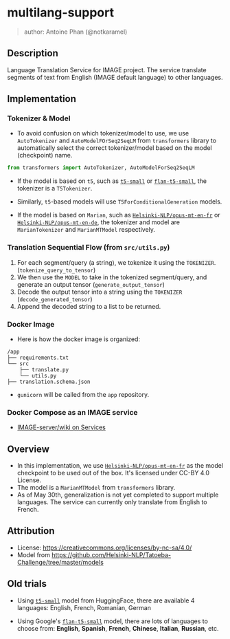 # multilang-support

> author: Antoine Phan (@notkaramel)

## Description
Language Translation Service for IMAGE project. The service translate segments of text from English (IMAGE default language) to other languages.

## Implementation
### Tokenizer & Model
- To avoid confusion on which tokenizer/model to use, we use `AutoTokenizer` and `AutoModelFOrSeq2SeqLM` from `transformers` library to automatically select the correct tokenizer/model based on the model (checkpoint) name.
```python
from transformers import AutoTokenizer, AutoModelForSeq2SeqLM
```
- If the model is based on `t5`, such as [`t5-small`](https://huggingface.co/t5-small) or [`flan-t5-small`](https://huggingface.co/google/flan-t5-small), the tokenizer is a `T5Tokenizer`.
- Similarly, `t5`-based models will use `T5ForConditionalGeneration` models.

- If the model is based on `Marian`, such as [`Helsinki-NLP/opus-mt-en-fr`](https://huggingface.co/Helsinki-NLP/opus-mt-en-fr) or [`Helsinki-NLP/opus-mt-en-de`](https://huggingface.co/Helsinki-NLP/opus-mt-en-de), the tokenizer and model are  `MarianTokenizer` and `MarianMTModel` respectively.
### Translation Sequential Flow (from `src/utils.py`)
1. For each segment/query (a string), we tokenize it using the `TOKENIZER`. (`tokenize_query_to_tensor`)
2. We then use the `MODEL` to take in the tokenized segment/query, and generate an output tensor (`generate_output_tensor`)
3. Decode the output tensor into a string using the `TOKENIZER` (`decode_generated_tensor`)
4. Append the decoded string to a list to be returned.

### Docker Image
- Here is how the docker image is organized:
```
/app
├── requirements.txt
└── src
    ├── translate.py
    └── utils.py
├── translation.schema.json
```
- `gunicorn` will be called from the `app` repository.


### Docker Compose as an IMAGE service
- [IMAGE-server/wiki on Services](https://github.com/Shared-Reality-Lab/IMAGE-server/wiki/2.-Handlers,-Preprocessors-and-Services#services)

## Overview
- In this implementation, we use [`Helsinki-NLP/opus-mt-en-fr`](https://huggingface.co/Helsinki-NLP/opus-mt-en-fr) as the model checkpoint to be used out of the box. It's licensed under CC-BY 4.0 License.
- The model is a `MarianMTModel` from `transformers` library.
- As of May 30th, generalization is not yet completed to support multiple languages. The service can currently only translate from English to French.
  
## Attribution
- License: https://creativecommons.org/licenses/by-nc-sa/4.0/
- Model from https://github.com/Helsinki-NLP/Tatoeba-Challenge/tree/master/models

## Old trials
- Using [`t5-small`](https://huggingface.co/t5-small) model from HuggingFace, there are available 4 languages: English, French, Romanian, German

- Using Google's [`flan-t5-small`](https://huggingface.co/google/flan-t5-small) model, there are lots of languages to choose from: **English**, **Spanish**, **French**, **Chinese**, **Italian**, **Russian**, etc.
